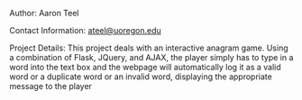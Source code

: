Author: Aaron Teel

Contact Information: ateel@uoregon.edu

Project Details: This project deals with an interactive anagram game. Using a combination of Flask, JQuery, and AJAX, the player simply has to type in a word into the text box and the webpage will automatically log it as a valid word or a duplicate word or an invalid word, displaying the appropriate message to the player 

